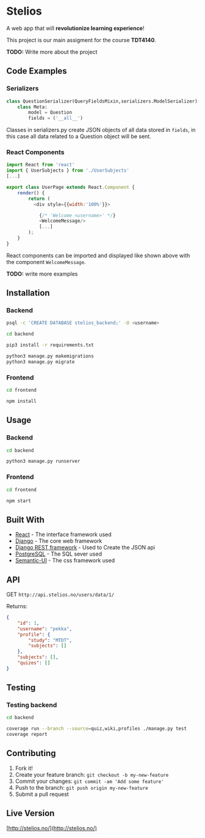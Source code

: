 # Stelios
A web app that will **revolutionize learning experience**!

This project is our main assigment for the course **TDT4140**.

**TODO:** Write more about the project

## Code Examples

### Serializers
```python
class QuestionSerializer(QueryFieldsMixin,serializers.ModelSerializer):
	class Meta:
		model = Question
		fields = ('__all__')
```
Classes in serializers.py create JSON objects of all data stored in `fields`, in this case all data related to a Question object will be sent.

### React Components

```js
import React from 'react'
import { UserSubjects } from './UserSubjects'
[...]

export class UserPage extends React.Component {
    render() {
        return (
          <div style={{width:'100%'}}>

            {/* 'Welcome <username>' */}
            <WelcomeMessage/>
            [...]
        );
    }
}

```

React components can be imported and displayed like shown above with the component `WelcomeMessage`.

**TODO:** write more examples

## Installation

### Backend
```bash
psql -c 'CREATE DATABASE stelios_backend;' -U <username>

cd backend

pip3 install -r requirements.txt

python3 manage.py makemigrations
python3 manage.py migrate
```

### Frontend
```bash
cd frontend

npm install
```

## Usage

### Backend
```bash
cd backend

python3 manage.py runserver
```

### Frontend

```bash
cd frontend

npm start
```

## Built With

* [React](https://facebook.github.io/react/) - The interface framework used
* [Django](https://www.djangoproject.com/) - The core web framework
* [Django REST framework](http://www.django-rest-framework.org/) - Used to Create the JSON api
* [PostgreSQL](https://www.postgresql.org/) - The SQL sever used
* [Semantic-UI](https://semantic-ui.com/) - The css framework used

## API

GET `http://api.stelios.no/users/data/1/`

Returns:

```json
{
    "id": 1,
    "username": "pekka",
    "profile": {
        "study": "MTDT",
        "subjects": []
    },
    "subjects": [],
    "quizes": []
}
```

## Testing

### Testing backend
```bash
cd backend

coverage run --branch --source=quiz,wiki,profiles ./manage.py test
coverage report
```

## Contributing

1. Fork it!
2. Create your feature branch: `git checkout -b my-new-feature`
3. Commit your changes: `git commit -am 'Add some feature'`
4. Push to the branch: `git push origin my-new-feature`
5. Submit a pull request

## Live Version

[http://stelios.no/](http://stelios.no/)
